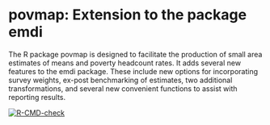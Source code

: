 # povmap: Extension to the package emdi

The R package povmap is designed to facilitate the production 
of small area estimates of means and poverty headcount rates. It adds several 
new features to the emdi package. These include new options for 
incorporating survey weights, ex-post benchmarking of estimates, two additional 
transformations, and several new convenient functions to assist with reporting 
results.

 <!-- badges: start -->
  [![R-CMD-check](https://github.com/SSA-Statistical-Team-Projects/povmap/actions/workflows/R-CMD-check.yaml/badge.svg)](https://github.com/SSA-Statistical-Team-Projects/povmap/actions/workflows/R-CMD-check.yaml)
  <!-- badges: end --> 
  
  